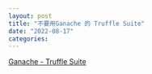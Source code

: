 ```yaml
---
layout: post
title: "不要用Ganache 的 Truffle Suite"
date: "2022-08-17"
categories: 
---
```

<p class="LC20lb MBeuO DKV0Md"><a data-jsarwt="1" data-usg="AOvVaw0n7lfzBxunhMaLcXJMni2x" data-ved="2ahUKEwjPqKq39sz5AhUOwYsBHSS1AAQQFnoECAcQAQ" href="https://trufflesuite.com/ganache/">Ganache - Truffle Suite</a></p>

